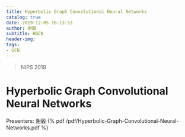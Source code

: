 ```yaml
---
title: Hyperbolic Graph Convolutional Neural Networks
catalog: true
date: 2019-12-05 16:13:53
author: 谢毅
subtitle: HGCN
header-img:
tags:
- GCN
---
```

> NIPS 2019
# Hyperbolic Graph Convolutional Neural Networks
Presenters: 谢毅
{% pdf /pdf/Hyperbolic-Graph-Convolutional-Neural-Networks.pdf %}